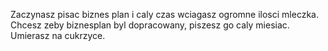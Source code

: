 Zaczynasz pisac biznes plan i caly czas wciagasz ogromne ilosci mleczka.
Chcesz zeby biznesplan byl dopracowany, piszesz go caly miesiac.
Umierasz na cukrzyce.